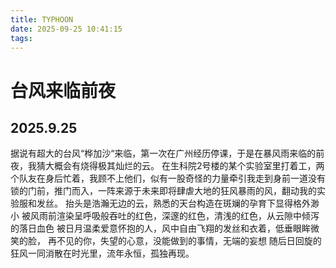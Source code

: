 ```yaml
---
title: TYPHOON
date: 2025-09-25 10:41:15
tags:
---
```

# 台风来临前夜
## 2025.9.25
据说有超大的台风“桦加沙“来临，第一次在广州经历停课，于是在暴风雨来临的前夜，我猜大概会有烧得极其灿烂的云。
在生科院2号楼的某个实验室里打着工，两个队友在身后忙着，我顾不上他们，似有一股奇怪的力量牵引我走到身前一道没有锁的门前，推门而入，一阵来源于未来即将肆虐大地的狂风暴雨的风，翻动我的实验服和发丝。
抬头是浩瀚无边的云，熟悉的天台构造在斑斓的孕育下显得格外渺小
被风雨前渲染呈呼吸般吞吐的红色，深邃的红色，清浅的红色，从云隙中倾泻的落日血色
被日月温柔爱意怀抱的人，风中自由飞翔的发丝和衣着，低垂眼眸微笑的脸，
再不见的你，失望的心意，没能做到的事情，无端的妄想
随后日回旋的狂风一同消散在时光里，流年永恒，孤独再现。